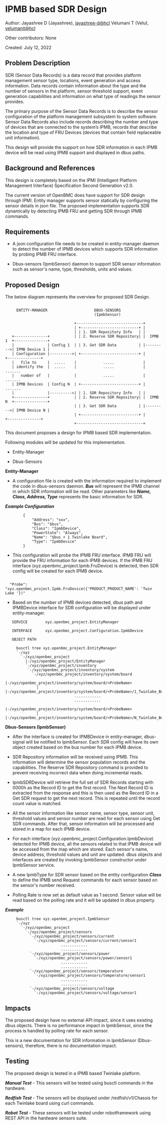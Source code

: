 # IPMB based SDR Design

Author:
  Jayashree D (Jayashree), [jayashree-d@hcl](mailto:jayashree-d@hcl.com)
  Velumani T (Velu),  [velumanit@hcl](mailto:velumanit@hcl.com)

Other contributors: None

Created: July 12, 2022

## Problem Description

SDR (Sensor Data Records) is a data record that provides platform management
sensor type, locations, event generation and access information. Data records
contain information about the type and the number of sensors in the platform,
sensor threshold support, event generation capabilities and information on
what type of readings the sensor provides.

The primary purpose of the Sensor Data Records is to describe the sensor
configuration of the platform management subsystem to system software. Sensor
Data Records also include records describing the number and type of devices
that are connected to the system’s IPMB, records that describe the location
and type of FRU Devices (devices that contain field replaceable unit
information).

This design will provide the support on how SDR information in each IPMB device
will be read using IPMB support and displayed in dbus paths.

## Background and References

This design is completely based on the IPMI (Intelligent Platform Management
Interface) Specification Second Generation v2.0.

The current version of OpenBMC does have support for SDR design through IPMI.
Entity manager supports sensor statically by configuring the sensor details in
json file. The proposed implementation supports SDR dynamically by detecting
IPMB FRU and getting SDR through IPMB commands.

## Requirements

 - A json configuration file needs to be created in entity-manager daemon to
   detect the number of IPMB devices which supports SDR information by probing
   IPMB FRU interface.

 - Dbus-sensors (IpmbSensor) daemon to support SDR sensor information such as
   sensor's name, type, thresholds, units and values.

## Proposed Design

The below diagram represents the overview for proposed SDR Design.

```

     ENTITY-MANAGER                     DBUS-SENSORS
                                        (IpmbSensor)

                               +------------------------------+
                               | +--------------------------+ |
                               | | 1. SDR Repository Info   | |
   +---------------+           | | 2. Reserve SDR Repository| |  IPMB 1  +---------------+
   |               | Config 1  | | 3. Get SDR Data          | |--------->| IPMB Device 1 |
   | Configuration |---------->| +--------------------------+ |          +---------------+
   |   file to     |  .....    |            .....             |
   | identify the  |  .....    |            .....             |              .......
   |   number of   |           |            .....             |              .......
   | IPMB Devices  | Config N  | +--------------------------+ |              .......
   |               |---------->| | 1. SDR Repository Info   | |
   +---------------+           | | 2. Reserve SDR Repository| |  IPMB N  +---------------+
                               | | 3. Get SDR Data          | |--------->| IPMB Device N |
                               | +--------------------------+ |          +---------------+
                               +------------------------------+

```

This document proposes a design for IPMB based SDR implementation.

Following modules will be updated for this implementation.

 - Entity-Manager

 - Dbus-Sensors

**Entity-Manager**

 - A configuration file is created with the information required to implement
   the code in dbus-sensors daemon. ***Bus*** will represent the IPMB channel
   in which SDR information will be read. Other parameters like ***Name, Class,
   Address, Type*** represents the basic information for SDR.

***Example Configuration***

```
        {
            "Address": "xxx",
            "Bus": "$bus",
            "Class": "IpmbDevice",
            "PowerState": "Always",
            "Name": "$bus + 1 Twinlake Board",
            "Type": "IpmbDevice"
        }
```

 - This configuration will probe the IPMB FRU interface. IPMB FRU will provide
   the FRU information for each IPMB devices. If the IPMB FRU interface
   (xyz.openbmc_project.Ipmb.FruDevice) is detected, then SDR config will be
   created for each IPMB device.

```

  "Probe": "xyz.openbmc_project.Ipmb.FruDevice({'PRODUCT_PRODUCT_NAME': 'Twin Lake '})"

```

 - Based on the number of IPMB devices detected, dbus path and IPMBDevice
   interface for SDR configuration will be displayed under entity-manager.

```
   SERVICE        xyz.openbmc_project.EntityManager

   INTERFACE      xyz.openbmc_project.Configuration.IpmbDevice

   OBJECT PATH

     busctl tree xyz.openbmc_project.EntityManager
     `-/xyz
       `-/xyz/openbmc_project
         |-/xyz/openbmc_project/EntityManager
         `-/xyz/openbmc_project/inventory
          `-/xyz/openbmc_project/inventory/system
            `-/xyz/openbmc_project/inventory/system/board
              |-/xyz/openbmc_project/inventory/system/board/<ProbeName>
              | |-/xyz/openbmc_project/inventory/system/board/<ProbeName>/1_Twinlake_Board
                               ............
                               ............
              |-/xyz/openbmc_project/inventory/system/board/<ProbeName>
              | |-/xyz/openbmc_project/inventory/system/board/<ProbeName>/N_Twinlake_Board

```

**Dbus-Sensors (IpmbSensor)**

 - After the interface is created for IPMBDevice in entity-manager, dbus-signal
   will be notified to IpmbSensor. Each SDR config will have its own object
   created based on the bus number for each IPMB device.

 - SDR Repository information will be received using IPMB. This information
   will determine the sensor population records and the capabilities. The
   Reserve SDR Repository command is provided to prevent receiving incorrect
   data when doing incremental reads.

 - IpmbSDRDevice will retrieve the full set of SDR Records starting with 0000h
   as the Record ID to get the first record. The Next Record ID is extracted
   from the response and this is then used as the Record ID in a Get SDR
   request to get the next record. This is repeated until the record count
   value is matched.

 - All the sensor information like sensor name, sensor type, sensor unit,
   threshold values and sensor number are read for each sensor using Get SDR
   commands. After that, sensor information will be processed and stored in
   a map for each IPMB device.

 - For each interface (xyz.openbmc_project.Configuration.IpmbDevice) detected
   for IPMB device, all the sensors related to that IPMB device will be
   accessed from the map which are stored. Each sensor's name, device address,
   threshold values and unit are updated. dbus objects and interfaces are
   created by invoking IpmbSensor constructor under IpmbSensor service.

 - A new IpmbType for SDR sensor based on the entity configuration ***Class***
   to define the IPMB send Request commands for each sensor based on the
   sensor's number received.

 - Polling Rate is now set as default value as 1 second. Sensor value will be
   read based on the polling rate and it will be updated in dbus property.

***Example***

```
     busctl tree xyz.openbmc_project.IpmbSensor
     `-/xyz
       `-/xyz/openbmc_project
         `-/xyz/openbmc_project/sensors
           `-/xyz/openbmc_project/sensors/current
             `-/xyz/openbmc_project/sensors/current/sensor1
                         ............
                         ............
           `-/xyz/openbmc_project/sensors/power
             `-/xyz/openbmc_project/sensors/power/sensor1
                         ............
                         ............
           `-/xyz/openbmc_project/sensors/temperature
             `-/xyz/openbmc_project/sensors/temperature/sensor1
                         ............
                         ............
           `-/xyz/openbmc_project/sensors/voltage
             `-/xyz/openbmc_project/sensors/voltage/sensor1
```

## Impacts

The proposed design have no external API impact, since it uses existing dbus
objects. There is no performance impact in IpmbSensor, since the process is
handled by polling rate for each sensor.

This is a new documentation for SDR information in IpmbSensor (Dbus-sensors),
therefore, there is no documentation impact.

## Testing
The proposed design is tested in a IPMB based Twinlake platform.

***Manual Test***  - This sensors will be tested using busctl commands in the
                     hardware.

***Redfish Test*** - The sensors will be displayed under /redfish/v1/Chassis
                     for each Twinlake board using curl commands.

***Robot Test***   - These sensors will be tested under robotframework using
                     REST API in the hardware sensors suite.
